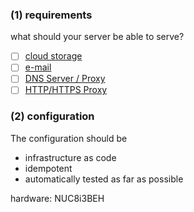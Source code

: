 ### (1) requirements

what should your server be able to serve?

- [ ] [cloud storage](https://www.turnkeylinux.org/nextcloud)
- [ ] [e-mail](https://mailinabox.email/)
- [ ] [DNS Server / Proxy](https://github.com/pi-hole/pi-hole/#one-step-automated-install)
- [ ] [HTTP/HTTPS Proxy](https://discourse.pi-hole.net/t/privoxy-and-pi-hole/70)

### (2) configuration
The configuration should be 
  - infrastructure as code
  - idempotent
  - automatically tested as far as possible
  
  hardware: NUC8i3BEH
